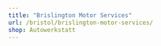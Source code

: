 ```yaml
---
title: "Brislington Motor Services"
url: /bristol/brislington-motor-services/
shop: Autowerkstatt
---
```


